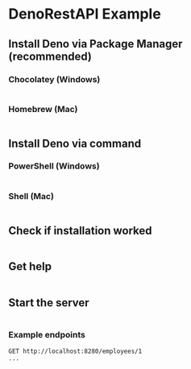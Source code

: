 # DenoRestAPI Example


## Install Deno via Package Manager (recommended)

### Chocolatey (Windows)
```choco install deno
```

### Homebrew (Mac)
```brew install deno
```

## Install Deno via command

### PowerShell (Windows)
```iwr https://deno.land/x/install/install.ps1 -useb | iex
```

### Shell (Mac)
```curl -fsSL https://deno.land/x/install/install.sh | sh
```

## Check if installation worked
```deno --version
```

## Get help
```deno --help
```

## Start the server
```deno  run --allow-net server.ts
```

### Example endpoints
```GET http://localhost:8280/employees
GET http://localhost:8280/employees/1
...

```